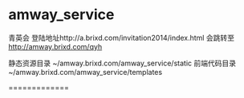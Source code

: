 amway_service
=============

青英会 登陆地址http://a.brixd.com/invitation2014/index.html   会跳转至 http://amway.brixd.com/qyh

静态资源目录 ~/amway.brixd.com/amway_service/static
前端代码目录 ~/amway.brixd.com/amway_service/templates


=============
